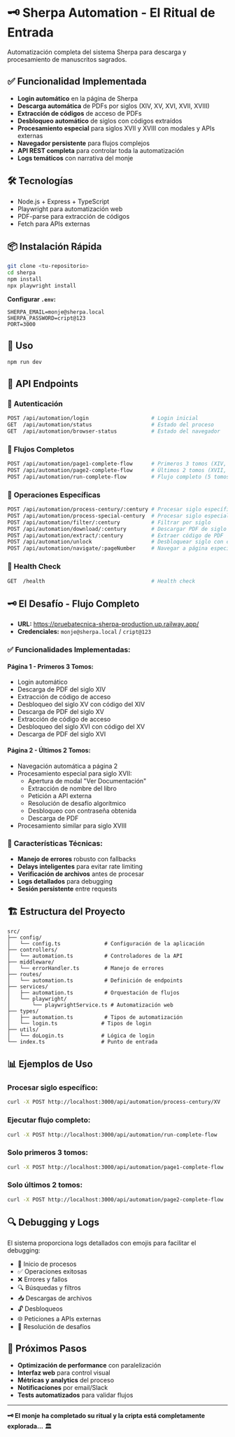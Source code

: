 # 🗝️ Sherpa Automation - El Ritual de Entrada

Automatización completa del sistema Sherpa para descarga y procesamiento de manuscritos sagrados.

## ✅ **Funcionalidad Implementada**

- **Login automático** en la página de Sherpa
- **Descarga automática** de PDFs por siglos (XIV, XV, XVI, XVII, XVIII)
- **Extracción de códigos** de acceso de PDFs
- **Desbloqueo automático** de siglos con códigos extraídos
- **Procesamiento especial** para siglos XVII y XVIII con modales y APIs externas
- **Navegador persistente** para flujos complejos
- **API REST completa** para controlar toda la automatización
- **Logs temáticos** con narrativa del monje

## 🛠️ **Tecnologías**

- Node.js + Express + TypeScript
- Playwright para automatización web
- PDF-parse para extracción de códigos
- Fetch para APIs externas

## 📦 **Instalación Rápida**

```bash
git clone <tu-repositorio>
cd sherpa
npm install
npx playwright install
```

**Configurar `.env`:**
```env
SHERPA_EMAIL=monje@sherpa.local
SHERPA_PASSWORD=cript@123
PORT=3000
```

## 🚀 **Uso**

```bash
npm run dev
```

## 📡 **API Endpoints**

### 🔐 **Autenticación**
```bash
POST /api/automation/login                    # Login inicial
GET  /api/automation/status                   # Estado del proceso
GET  /api/automation/browser-status           # Estado del navegador
```

### 📜 **Flujos Completos**
```bash
POST /api/automation/page1-complete-flow      # Primeros 3 tomos (XIV, XV, XVI)
POST /api/automation/page2-complete-flow      # Últimos 2 tomos (XVII, XVIII)
POST /api/automation/run-complete-flow        # Flujo completo (5 tomos)
```

### 🎯 **Operaciones Específicas**
```bash
POST /api/automation/process-century/:century # Procesar siglo específico
POST /api/automation/process-special-century  # Procesar siglo especial (XVII/XVIII)
POST /api/automation/filter/:century          # Filtrar por siglo
POST /api/automation/download/:century        # Descargar PDF de siglo
POST /api/automation/extract/:century         # Extraer código de PDF
POST /api/automation/unlock                   # Desbloquear siglo con código
POST /api/automation/navigate/:pageNumber     # Navegar a página específica
```

### 🏥 **Health Check**
```bash
GET  /health                                  # Health check
```

## 🗝️ **El Desafío - Flujo Completo**

- **URL:** https://pruebatecnica-sherpa-production.up.railway.app/
- **Credenciales:** `monje@sherpa.local` / `cript@123`

### ✅ **Funcionalidades Implementadas:**

#### **Página 1 - Primeros 3 Tomos:**
- Login automático
- Descarga de PDF del siglo XIV
- Extracción de código de acceso
- Desbloqueo del siglo XV con código del XIV
- Descarga de PDF del siglo XV
- Extracción de código de acceso
- Desbloqueo del siglo XVI con código del XV
- Descarga de PDF del siglo XVI

#### **Página 2 - Últimos 2 Tomos:**
- Navegación automática a página 2
- Procesamiento especial para siglo XVII:
  - Apertura de modal "Ver Documentación"
  - Extracción de nombre del libro
  - Petición a API externa
  - Resolución de desafío algorítmico
  - Desbloqueo con contraseña obtenida
  - Descarga de PDF
- Procesamiento similar para siglo XVIII

### 🔧 **Características Técnicas:**
- **Manejo de errores** robusto con fallbacks
- **Delays inteligentes** para evitar rate limiting
- **Verificación de archivos** antes de procesar
- **Logs detallados** para debugging
- **Sesión persistente** entre requests

## 🏗️ **Estructura del Proyecto**

```
src/
├── config/
│   └── config.ts              # Configuración de la aplicación
├── controllers/
│   └── automation.ts          # Controladores de la API
├── middleware/
│   └── errorHandler.ts        # Manejo de errores
├── routes/
│   └── automation.ts          # Definición de endpoints
├── services/
│   ├── automation.ts          # Orquestación de flujos
│   └── playwright/
│       └── playwrightService.ts # Automatización web
├── types/
│   ├── automation.ts          # Tipos de automatización
│   └── login.ts              # Tipos de login
├── utils/
│   └── doLogin.ts            # Lógica de login
└── index.ts                  # Punto de entrada
```

## 📊 **Ejemplos de Uso**

### **Procesar siglo específico:**
```bash
curl -X POST http://localhost:3000/api/automation/process-century/XV
```

### **Ejecutar flujo completo:**
```bash
curl -X POST http://localhost:3000/api/automation/run-complete-flow
```

### **Solo primeros 3 tomos:**
```bash
curl -X POST http://localhost:3000/api/automation/page1-complete-flow
```

### **Solo últimos 2 tomos:**
```bash
curl -X POST http://localhost:3000/api/automation/page2-complete-flow
```

## 🔍 **Debugging y Logs**

El sistema proporciona logs detallados con emojis para facilitar el debugging:

- 🚀 Inicio de procesos
- ✅ Operaciones exitosas
- ❌ Errores y fallos
- 🔍 Búsquedas y filtros
- 📥 Descargas de archivos
- 🔓 Desbloqueos
- 🌐 Peticiones a APIs externas
- 🧮 Resolución de desafíos

## 🚀 **Próximos Pasos**

- **Optimización de performance** con paralelización
- **Interfaz web** para control visual
- **Métricas y analytics** del proceso
- **Notificaciones** por email/Slack
- **Tests automatizados** para validar flujos

---

**🗝️ El monje ha completado su ritual y la cripta está completamente explorada...** 🏛️ 